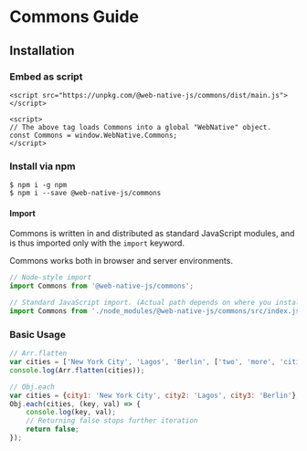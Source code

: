 # Commons Guide

## Installation

### Embed as script

```markup
<script src="https://unpkg.com/@web-native-js/commons/dist/main.js"></script>

<script>
// The above tag loads Commons into a global "WebNative" object.
const Commons = window.WebNative.Commons;
</script>
```

### Install via npm

```text
$ npm i -g npm
$ npm i --save @web-native-js/commons
```

#### Import

Commons is written in and distributed as standard JavaScript modules, and is thus imported only with the `import` keyword.

Commons works both in browser and server environments.

```javascript
// Node-style import
import Commons from '@web-native-js/commons';

// Standard JavaScript import. (Actual path depends on where you installed Commons to.)
import Commons from './node_modules/@web-native-js/commons/src/index.js';
```

### Basic Usage

```javascript
// Arr.flatten
var cities = ['New York City', 'Lagos', 'Berlin', ['two', 'more', 'cities'],];
console.log(Arr.flatten(cities));
```

```javascript
// Obj.each
var cities = {city1: 'New York City', city2: 'Lagos', city3: 'Berlin'};
Obj.each(cities, (key, val) => {
    console.log(key, val);
    // Returning false stops further iteration
    return false;
});
```

